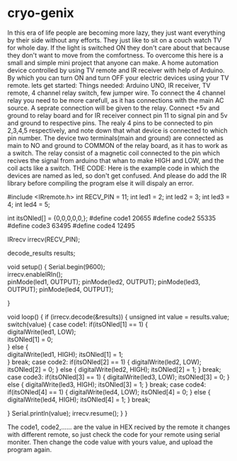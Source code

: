 # cryo-genix
In this era of life people are becoming more lazy, they just want everything by their side without any efforts. They just like to sit on a couch watch TV for whole day.
If the light is switched ON they don't care about that because they don't want to move from the comfortness. To overcome this here is a small and simple mini project that anyone can make.
A home automation device controlled by using TV remote and IR receiver with help of Arduino. By which you can turn ON and turn OFF your electric devices using your TV remote.
lets get started:
Things needed: Arduino UNO,  IR receiver, TV remote, 4 channel relay switch, few jumper wire.
To connect the 4 channel relay you need to be more carefull, as it has connections with the main AC source. A seprate connection will be given to the relay.
Connect +5v and ground to relay board and for IR receiver connect pin 11 to signal pin and 5v and ground to respective pins.
The realy 4 pins to be connected to pin 2,3,4,5 respectively, and note down that what device is connected to which pin number.
The device two terminals(main and ground) are connected as main to NO and ground to COMMON of the relay board, as it has to work as a switch.
The relay consist of a magnetic coil connected to the pin which recives the signal from arduino that whan to make HIGH and LOW, and the coil acts like a switch.
THE CODE:
Here is the example code in which the devices are named as led, so don't get confused.
And please do add the IR library before compiling the program else it will dispaly an error.


#include <IRremote.h>
int RECV_PIN = 11; 
int led1 = 2;
int led2 = 3;
int led3 = 4;
int led4 = 5;



int itsONled[] = {0,0,0,0,0,};
#define code1   20655
#define code2   55335 
#define code3   63495 
#define code4   12495 

IRrecv irrecv(RECV_PIN);
 
decode_results results;
 
void setup()
{
  Serial.begin(9600);   
  irrecv.enableIRIn();  
  pinMode(led1, OUTPUT);
  pinMode(led2, OUTPUT);
  pinMode(led3, OUTPUT);
   pinMode(led4, OUTPUT);
    
   
  }
 
void loop() {
  if (irrecv.decode(&results)) {
    unsigned int value = results.value;
    switch(value) {
       case code1:
         if(itsONled[1] == 1) {       
            digitalWrite(led1, LOW);   
            itsONled[1] = 0;           
         } else {                      
             digitalWrite(led1, HIGH); 
             itsONled[1] = 1;          
         }
          break; 
            case code2:
         if(itsONled[2] == 1) {
            digitalWrite(led2, LOW);
            itsONled[2] = 0;
         } else {
             digitalWrite(led2, HIGH);
             itsONled[2] = 1;
         }
          break;
            case code3:
         if(itsONled[3] == 1) {
            digitalWrite(led3, LOW);
            itsONled[3] = 0;
         } else
         {
             digitalWrite(led3, HIGH);
             itsONled[3] = 1;
         }
          break;
            case code4:
         if(itsONled[4] == 1) {
            digitalWrite(led4, LOW);
            itsONled[4] = 0;
         } else
         {
             digitalWrite(led4, HIGH);
             itsONled[4] = 1;
         }
          break;
         
  }
    Serial.println(value);
    irrecv.resume();
  }
}

The code1, code2,...... are the value in HEX recived by the remote it changes with different remote, so just check the code for your remote using serial moniter.
Then change the code value with yours value, and upload the program again.

